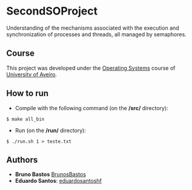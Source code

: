 # SecondSOProject

Understanding of the mechanisms associated with the execution and synchronization of processes and threads, all managed by semaphores.

## Course
This project was developed under the [Operating Systems](https://www.ua.pt/en/uc/12293) course of [University of Aveiro](https://www.ua.pt/).

## How to run
* Compile with the following command (on the **/src/** directory):
```console
$ make all_bin
```

* Run (on the **/run/** directory):
```console
$ ./run.sh 1 > teste.txt
```

## Authors
* **Bruno Bastos** [BrunosBastos](https://github.com/BrunosBastos)
* **Eduardo Santos**: [eduardosantoshf](https://github.com/eduardosantoshf)
